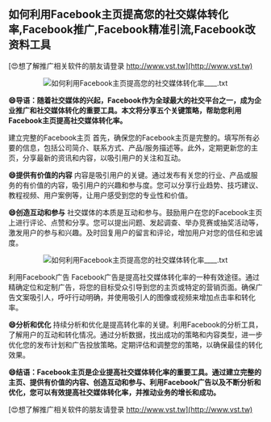 ## **如何利用Facebook主页提高您的社交媒体转化率,Facebook推广,Facebook精准引流,Facebook改资料工具**

[😍想了解推广相关软件的朋友请登录 http://www.vst.tw](http://www.vst.tw)

 <center><img src="https://vst.tw/MP4/tuiguang/png/4.png" alt="如何利用Facebook主页提高您的社交媒体转化率____.txt"></center>

**😄导语：随着社交媒体的兴起，Facebook作为全球最大的社交平台之一，成为企业推广和社交媒体转化的重要工具。本文将分享五个关键策略，帮助您利用Facebook主页提高社交媒体转化率。**

建立完整的Facebook主页
首先，确保您的Facebook主页是完整的。填写所有必要的信息，包括公司简介、联系方式、产品/服务描述等。此外，定期更新您的主页，分享最新的资讯和内容，以吸引用户的关注和互动。

**😄提供有价值的内容**
内容是吸引用户的关键。通过发布有关您的行业、产品或服务的有价值的内容，吸引用户的兴趣和参与度。您可以分享行业趋势、技巧建议、教程视频、用户案例等，让用户感受到您的专业性和价值。

**😄创造互动和参与**
社交媒体的本质是互动和参与。鼓励用户在您的Facebook主页上进行评论、点赞和分享。您可以提出问题、发起调查、举办竞赛或抽奖活动等，激发用户的参与和兴趣。及时回复用户的留言和评论，增加用户对您的信任和忠诚度。

 <center><img src="https://vst.tw/MP4/tuiguang/png/0.png" alt="如何利用Facebook主页提高您的社交媒体转化率____.txt"></center>

利用Facebook广告
Facebook广告是提高社交媒体转化率的一种有效途径。通过精确定位和定制广告，将您的目标受众引导到您的主页或特定的营销页面。确保广告文案吸引人，呼吁行动明确，并使用吸引人的图像或视频来增加点击率和转化率。

**😄分析和优化**
持续分析和优化是提高转化率的关键。利用Facebook的分析工具，了解用户的互动和转化情况。通过分析数据，找出成功的策略和内容类型，进一步优化您的发布计划和广告投放策略。定期评估和调整您的策略，以确保最佳的转化效果。

**😄结语：Facebook主页是企业提高社交媒体转化率的重要工具。通过建立完整的主页、提供有价值的内容、创造互动和参与、利用Facebook广告以及不断分析和优化，您可以有效提高社交媒体转化率，并推动业务的增长和成功。**

[😍想了解推广相关软件的朋友请登录 http://www.vst.tw](http://www.vst.tw)



